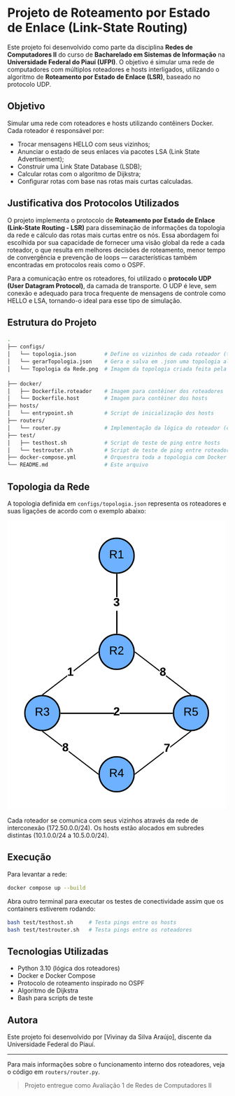 # Projeto de Roteamento por Estado de Enlace (Link-State Routing)

Este projeto foi desenvolvido como parte da disciplina **Redes de Computadores II** do curso de **Bacharelado em Sistemas de Informação** na **Universidade Federal do Piauí (UFPI)**. O objetivo é simular uma rede de computadores com múltiplos roteadores e hosts interligados, utilizando o algoritmo de **Roteamento por Estado de Enlace (LSR)**, baseado no protocolo UDP.

## Objetivo

Simular uma rede com roteadores e hosts utilizando contêiners Docker. Cada roteador é responsável por:

* Trocar mensagens HELLO com seus vizinhos;
* Anunciar o estado de seus enlaces via pacotes LSA (Link State Advertisement);
* Construir uma Link State Database (LSDB);
* Calcular rotas com o algoritmo de Dijkstra;
* Configurar rotas com base nas rotas mais curtas calculadas.

## Justificativa dos Protocolos Utilizados

O projeto implementa o protocolo de **Roteamento por Estado de Enlace (Link-State Routing - LSR)** para disseminação de informações da topologia da rede e cálculo das rotas mais curtas entre os nós. Essa abordagem foi escolhida por sua capacidade de fornecer uma visão global da rede a cada roteador, o que resulta em melhores decisões de roteamento, menor tempo de convergência e prevenção de loops — características também encontradas em protocolos reais como o OSPF.

Para a comunicação entre os roteadores, foi utilizado o **protocolo UDP (User Datagram Protocol)**, da camada de transporte. O UDP é leve, sem conexão e adequado para troca frequente de mensagens de controle como HELLO e LSA, tornando-o ideal para esse tipo de simulação.

## Estrutura do Projeto

```bash
.
├── configs/
│   └── topologia.json         # Define os vizinhos de cada roteador (topologia da rede)
│   └── gerarTopologia.json    # Gera e salva em .json uma topologia aleatória (parcialmente conectada)
│   └── Topologia da Rede.png  # Imagem da topologia criada feita pela autora

├── docker/
│   ├── Dockerfile.roteador    # Imagem para contêiner dos roteadores
│   └── Dockerfile.host        # Imagem para contêiner dos hosts
├── hosts/
│   └── entrypoint.sh          # Script de inicialização dos hosts
├── routers/
│   └── router.py              # Implementação da lógica do roteador (classe Router e auxiliares)
├── test/
│   ├── testhost.sh            # Script de teste de ping entre hosts
│   └── testrouter.sh          # Script de teste de ping entre roteadores
├── docker-compose.yml         # Orquestra toda a topologia com Docker
└── README.md                  # Este arquivo
```

## Topologia da Rede

A topologia definida em `configs/topologia.json` representa os roteadores e suas ligações de acordo com o exemplo abaixo:

![Topologia da Rede](./configs/Topologia%20da%20Rede.png)

Cada roteador se comunica com seus vizinhos através da rede de interconexão (172.50.0.0/24). Os hosts estão alocados em subredes distintas (10.1.0.0/24 a 10.5.0.0/24).

## Execução

Para levantar a rede:

```bash
docker compose up --build
```

Abra outro terminal para executar os testes de conectividade assim que os containers estiverem rodando:

```bash
bash test/testhost.sh     # Testa pings entre os hosts
bash test/testrouter.sh   # Testa pings entre os roteadores
```

## Tecnologias Utilizadas

* Python 3.10 (lógica dos roteadores)
* Docker e Docker Compose
* Protocolo de roteamento inspirado no OSPF
* Algoritmo de Dijkstra
* Bash para scripts de teste

## Autora

Este projeto foi desenvolvido por \[Vivinay da Silva Araújo], discente da Universidade Federal do Piauí.

---

Para mais informações sobre o funcionamento interno dos roteadores, veja o código em `routers/router.py`.

> Projeto entregue como Avaliação 1 de Redes de Computadores II
